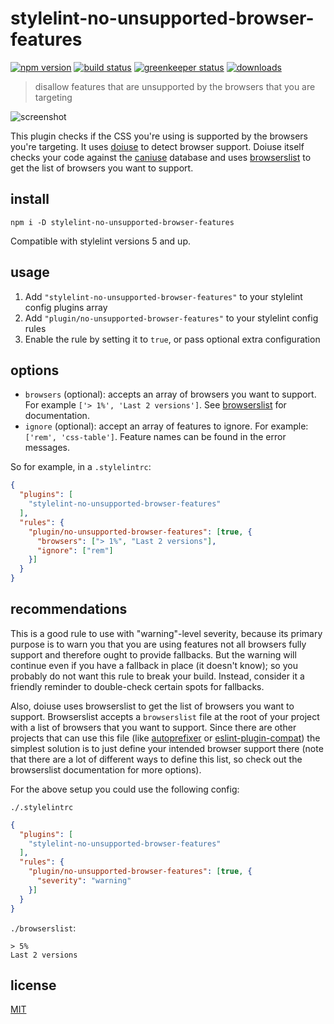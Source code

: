# stylelint-no-unsupported-browser-features

[![npm version][version-badge]][version-url]
[![build status][build-badge]][build-url]
[![greenkeeper status][greenkeeper-badge]][greenkeeper-url]
[![downloads][downloads-badge]][downloads-url]

> disallow features that are unsupported by the browsers that you are targeting

![screenshot](https://i.imgur.com/YVrqG6P.png)

This plugin checks if the CSS you're using is supported by the browsers you're targeting.
It uses [doiuse](https://github.com/anandthakker/doiuse) to detect browser support. Doiuse itself
checks your code against the [caniuse](http://caniuse.com/) database and uses
[browserslist](https://github.com/ai/browserslist) to get the list of browsers you want to support.

## install

```shell
npm i -D stylelint-no-unsupported-browser-features
```

Compatible with stylelint versions 5 and up.

## usage

1. Add `"stylelint-no-unsupported-browser-features"` to your stylelint config plugins array
2. Add `"plugin/no-unsupported-browser-features"` to your stylelint config rules
3. Enable the rule by setting it to `true`, or pass optional extra configuration

## options

* `browsers` (optional): accepts an array of browsers you want to support. For example
  `['> 1%', 'Last 2 versions']`. See [browserslist](https://github.com/ai/browserslist) for documentation.
* `ignore` (optional): accept an array of features to ignore. For example: `['rem', 'css-table']`.
  Feature names can be found in the error messages.

So for example, in a `.stylelintrc`:

```json
{
  "plugins": [
    "stylelint-no-unsupported-browser-features"
  ],
  "rules": {
    "plugin/no-unsupported-browser-features": [true, {
      "browsers": ["> 1%", "Last 2 versions"],
      "ignore": ["rem"]
    }]
  }
}
```

## recommendations

This is a good rule to use with "warning"-level severity, because its primary purpose is to warn you
that you are using features not all browsers fully support and therefore ought to provide fallbacks.
But the warning will continue even if you have a fallback in place (it doesn't know); so you
probably do not want this rule to break your build. Instead, consider it a friendly reminder to
double-check certain spots for fallbacks.

Also, doiuse uses browserslist to get the list of browsers you want to support. Browserslist accepts a
`browserslist` file at the root of your project with a list of browsers that you want to support. Since
there are other projects that can use this file (like [autoprefixer](https://github.com/postcss/autoprefixer)
or [eslint-plugin-compat](https://github.com/amilajack/eslint-plugin-compat)) the simplest solution
is to just define your intended browser support there (note that there are a lot of different ways
to define this list, so check out the browserslist documentation for more options).

For the above setup you could use the following config:

`./.stylelintrc`

```json
{
  "plugins": [
    "stylelint-no-unsupported-browser-features"
  ],
  "rules": {
    "plugin/no-unsupported-browser-features": [true, {
      "severity": "warning"
    }]
  }
}
```

`./browserslist`:

```text
> 5%
Last 2 versions
```

## license

[MIT](http://ismay.mit-license.org/)

[build-badge]: https://travis-ci.org/ismay/stylelint-no-unsupported-browser-features.svg?branch=master
[build-url]: https://travis-ci.org/ismay/stylelint-no-unsupported-browser-features
[greenkeeper-badge]: https://badges.greenkeeper.io/ismay/stylelint-no-unsupported-browser-features.svg
[greenkeeper-url]: https://greenkeeper.io/
[downloads-badge]: https://img.shields.io/npm/dm/stylelint-no-unsupported-browser-features.svg
[downloads-url]: https://www.npmjs.com/package/stylelint-no-unsupported-browser-features
[version-badge]: https://img.shields.io/npm/v/stylelint-no-unsupported-browser-features.svg
[version-url]: https://www.npmjs.com/package/stylelint-no-unsupported-browser-features
